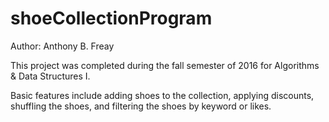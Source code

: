 # shoeCollectionProgram

Author: Anthony B. Freay

This project was completed during the fall semester of 2016 for Algorithms & Data Structures I.

Basic features include adding shoes to the collection, applying discounts, shuffling the shoes, and filtering the shoes by keyword or likes.
